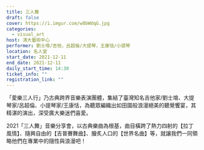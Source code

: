 ```yaml
---
title: 三人舞
draft: false
cover: https://i.imgur.com/w8bWUqG.jpg
categories:
  - visual_art
host: 清大藝術中心
performer: 劉士堉/吉他，呂超倫/大提琴，王康恬/小提琴
location: 名人堂
start_date: 2021-12-11
end_date: 2021-12-11
daily_start_time: 14:30
ticket_info: ""
registration_link: ""
---
```


「愛樂三人行」乃古典跨界音樂表演團體，集結了臺灣知名吉他家/劉士堉、大提琴家/呂超倫、小提琴家/王康恬，為聽眾編織出如田園般浪漫絕美的聽覺饗宴，其精湛的演出，深受廣大樂迷們喜愛。

2021「三人舞」音樂分享會，以古典樂曲為根基，曲目橫跨了熱力四射的【拉丁風情】、隨興自由的【吉普賽舞曲】、膾炙人口的【世界名曲】等，就讓我們一同領略他們在專業中的隨性與浪漫吧！



